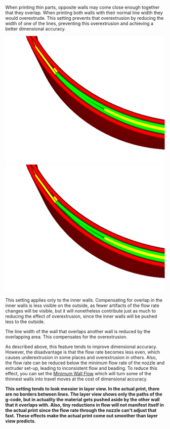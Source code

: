 When printing thin parts, opposite walls may come close enough together that they overlap. When printing both walls with their normal line width they would overextrude. This setting prevents that overextrusion by reducing the width of one of the lines, preventing this overextrusion and achieving a better dimensional accuracy.

![All lines are extruded with their full width, creating a part that will be too wide](images/travel_compensate_overlapping_walls_x_enabled_disabled.png)
![Half of the lines have reduced their width, resulting in a more accurate print](images/travel_compensate_overlapping_walls_x_enabled_enabled.png)

This setting applies only to the inner walls. Compensating for overlap in the inner walls is less visible on the outside, as fewer artifacts of the flow rate changes will be visible, but it will nonetheless contribute just as much to reducing the effect of overextrusion, since the inner walls will be pushed less to the outside.

The line width of the wall that overlaps another wall is reduced by the overlapping area. This compensates for the overextrusion.

As described above, this feature tends to improve dimensional accuracy. However, the disadvantage is that the flow rate becomes less even, which causes underextrusion in some places and overextrusion in others. Also, the flow rate can be reduced below the minimum flow rate of the nozzle and extruder set-up, leading to inconsistent flow and beading. To reduce this effect, you can set the [Minimum Wall Flow](wall_min_flow.md) which will turn some of the thinnest walls into travel moves at the cost of dimensional accuracy.

**This setting tends to look messier in layer view. In the actual print, there are no borders between lines. The layer view shows only the paths of the g-code, but in actuality the material gets pushed aside by the other wall that it overlaps with. Also, tiny reductions in flow will not manifest itself in the actual print since the flow rate through the nozzle can't adjust that fast. These effects make the actual print come out smoother than layer view predicts.**